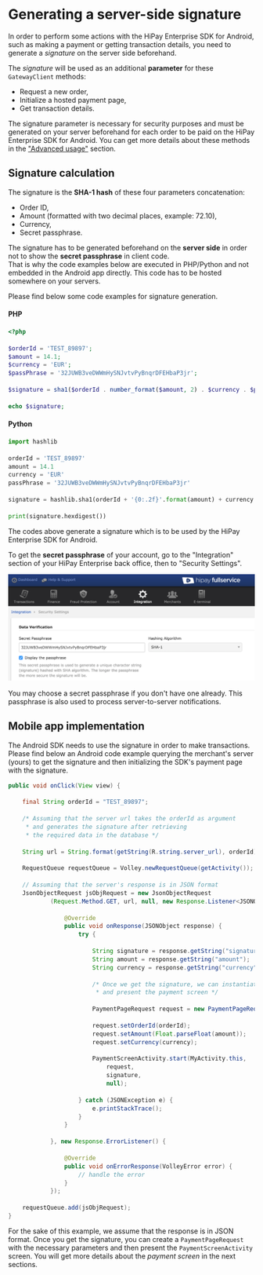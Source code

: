 # Generating a server-side signature 

In order to perform some actions with the HiPay Enterprise SDK for Android, such as making a payment or getting transaction details, you need to generate a *signature* on the server side beforehand.

The *signature* will be used as an additional **parameter** for these `GatewayClient` methods: 

- Request a new order,
- Initialize a hosted payment page,
- Get transaction details.

The signature parameter is necessary for security purposes and must be generated on your server beforehand for each order to be paid on the HiPay Enterprise SDK for Android. You can get more details about these methods in the ["Advanced usage"](#usage-making-payments-core-wrapper-advanced-integration) section.

## Signature calculation

The signature is the **SHA-1 hash** of these four parameters concatenation:

- Order ID,
- Amount (formatted with two decimal places, example: 72.10),
- Currency,
- Secret passphrase.

The signature has to be generated beforehand on the **server side** in order not to show the **secret passphrase** in client code.  
That is why the code examples below are executed in PHP/Python and not embedded in the Android app directly. This code has to be hosted somewhere on your servers.

Please find below some code examples for signature generation.

#### PHP
```PHP
<?php

$orderId = 'TEST_89897';
$amount = 14.1;
$currency = 'EUR';
$passPhrase = '32JUWB3veDWWmHySNJvtvPyBnqrDFEHbaP3jr';

$signature = sha1($orderId . number_format($amount, 2) . $currency . $passPhrase);

echo $signature;

```

#### Python
```Python
import hashlib

orderId = 'TEST_89897'
amount = 14.1
currency = 'EUR'
passPhrase = '32JUWB3veDWWmHySNJvtvPyBnqrDFEHbaP3jr'

signature = hashlib.sha1(orderId + '{0:.2f}'.format(amount) + currency + passPhrase)

print(signature.hexdigest())
```

The codes above generate a signature which is to be used by the HiPay Enterprise SDK for Android.

To get the **secret passphrase** of your account, go to the "Integration" section of your HiPay Enterprise back office, then to "Security Settings".

![Secret pass phrase example](images/demo/passphrase.png)

You may choose a secret passphrase if you don't have one already. This passphrase is also used to process server-to-server notifications.

## Mobile app implementation

The Android SDK needs to use the signature in order to make transactions.  
Please find below an Android code example querying the merchant's server (yours) to get the signature and then initializing the SDK's payment page with the signature.

```JAVA
public void onClick(View view) {

    final String orderId = "TEST_89897";

    /* Assuming that the server url takes the orderId as argument
     * and generates the signature after retrieving 
     * the required data in the database */

    String url = String.format(getString(R.string.server_url), orderId);

    RequestQueue requestQueue = Volley.newRequestQueue(getActivity());

    // Assuming that the server's response is in JSON format
    JsonObjectRequest jsObjRequest = new JsonObjectRequest
            (Request.Method.GET, url, null, new Response.Listener<JSONObject>() {

                @Override
                public void onResponse(JSONObject response) {
                    try {

                        String signature = response.getString("signature");
                        String amount = response.getString("amount");
                        String currency = response.getString("currency");

    	                /* Once we get the signature, we can instantiate
                         * and present the payment screen */

    	                PaymentPageRequest request = new PaymentPageRequest();

    	                request.setOrderId(orderId);
    	                request.setAmount(Float.parseFloat(amount));
    	                request.setCurrency(currency);
    	
                        PaymentScreenActivity.start(MyActivity.this, 
                            request, 
                            signature, 
                            null);

                    } catch (JSONException e) {
                        e.printStackTrace();
                    }
                }

            }, new Response.ErrorListener() {

                @Override
                public void onErrorResponse(VolleyError error) {
                    // handle the error
                }
            });

    requestQueue.add(jsObjRequest);
}
```

For the sake of this example, we assume that the response is in JSON format.
Once you get the signature, you can create a `PaymentPageRequest` with the necessary parameters and then present the `PaymentScreenActivity` screen. You will get more details about the *payment screen* in the next sections.
